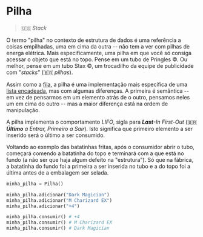# Pilha

> 🇺🇸 _Stack_

O termo "pilha" no contexto de estrutura de dados é uma referência a coisas empilhadas, uma em cima da outra -- não tem a ver com pilhas de energa elétrica. Mais especificamente, uma pilha em que você só consiga acessar o objeto que está no topo. Pense em um tubo de Pringles ©. Ou melhor, pense em um tubo Stax ©, um trocadilho da equipe de publicidade com "_stacks_" (🇧🇷 _pilhas_).

Assim como a [fila](/estruturas_de_dados/fila/README.md), a pilha é uma implementação mais específica de uma [lista encadeada](/estruturas_de_dados/lista_encadeada/README.md), mas com algumas diferenças. A primeira é semântica -- em vez de pensarmos em um elemento atrás de o outro, pensamos neles um em cima do outro -- mas a maior diferença está na ordem de manipulação.

A pilha implementa o comportamento _LIFO_, sigla para _**Last**-In First-Out_ (🇧🇷 _**Último** a Entrar, Primeiro a Sair_). Isto significa que primeiro elemento a ser inserido será o último a ser consumido.

Voltando ao exemplo das batatinhas fritas, após o consumidor abrir o tubo, começará comendo a batatinha do topo e terminará com a que está no fundo (a não ser que haja algum defeito na "estrutura"). Só que na fábrica, a batatinha do fundo foi a primeira a ser inserida no tubo e a do topo foi a última antes de a embalagem ser selada.


```python
minha_pilha = Pilha()

minha_pilha.adicionar("Dark Magician")
minha_pilha.adicionar("M Charizard EX")
minha_pilha.adicionar("+4")

minha_pilha.consumir() # +4 
minha_pilha.consumir() # M Charizard EX
minha_pilha.consumir() # Dark Magician
```


